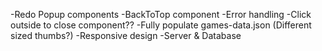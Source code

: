 -Redo Popup components
-BackToTop component
-Error handling
-Click outside to close component??
-Fully populate games-data.json (Different sized thumbs?)
-Responsive design
-Server & Database